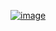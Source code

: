 ﻿[![image](https://github.com/wow2658/CodingTest/assets/34699039/0c7afdb4-26ca-4df5-88cb-7b910ffcb652)](https://www.acmicpc.net/problem/2748)
